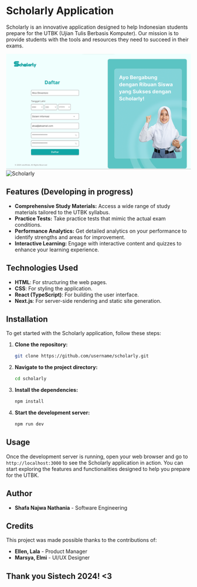 # Scholarly Application

Scholarly is an innovative application designed to help Indonesian students prepare for the UTBK (Ujian Tulis Berbasis Komputer). Our mission is to provide students with the tools and resources they need to succeed in their exams.

![Scholarly](public/readmeDaftar.png)
![Scholarly](public/readmeProfile.png)

## Features (Developing in progress)

- **Comprehensive Study Materials:** Access a wide range of study materials tailored to the UTBK syllabus.
- **Practice Tests:** Take practice tests that mimic the actual exam conditions.
- **Performance Analytics:** Get detailed analytics on your performance to identify strengths and areas for improvement.
- **Interactive Learning:** Engage with interactive content and quizzes to enhance your learning experience.

## Technologies Used

- **HTML**: For structuring the web pages.
- **CSS**: For styling the application.
- **React (TypeScript)**: For building the user interface.
- **Next.js**: For server-side rendering and static site generation.

## Installation

To get started with the Scholarly application, follow these steps:

1. **Clone the repository:**
    ```bash
    git clone https://github.com/username/scholarly.git
    ```

2. **Navigate to the project directory:**
    ```bash
    cd scholarly
    ```

3. **Install the dependencies:**
    ```bash
    npm install
    ```

4. **Start the development server:**
    ```bash
    npm run dev
    ```

## Usage

Once the development server is running, open your web browser and go to `http://localhost:3000` to see the Scholarly application in action. You can start exploring the features and functionalities designed to help you prepare for the UTBK.

## Author

- **Shafa Najwa Nathania** - Software Engineering

## Credits

This project was made possible thanks to the contributions of:

- **Ellen, Lala** - Product Manager
- **Marsya, Elmi** - UI/UX Designer

## Thank you Sistech 2024! <3
